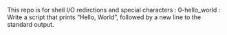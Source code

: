 This repo is for shell I/O redirctions and special characters :
0-hello_world : Write a script that prints “Hello, World”, followed by a new line to the standard output.
